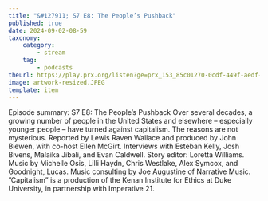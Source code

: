 ```yaml
---
title: "&#127911; S7 E8: The People’s Pushback"
published: true
date: 2024-09-02-08-59
taxonomy:
    category:
        - stream
    tag:
        - podcasts
theurl: https://play.prx.org/listen?ge=prx_153_85c01270-0cdf-449f-aedf-ae97ae8a53ed&uf=https%3A%2F%2Ffeeds.sceneonradio.org%2FSceneOnRadio
image: artwork-resized.JPEG
template: item
---
```


Episode summary: S7 E8: The People&rsquo;s Pushback Over several decades, a growing number of people in the United States and elsewhere &ndash; especially younger people &ndash; have turned against capitalism. The reasons are not mysterious. Reported by Lewis Raven Wallace and produced by John Biewen, with co-host Ellen McGirt. Interviews with Esteban Kelly, Josh Bivens, Malaika Jibali, and Evan Caldwell. Story editor: Loretta Williams. Music by Michelle Osis, Lilli Haydn, Chris Westlake, Alex Symcox, and Goodnight, Lucas. Music consulting by Joe Augustine of Narrative Music. &rdquo;Capitalism&rdquo; is a production of the Kenan Institute for Ethics at Duke University, in partnership with Imperative 21.
